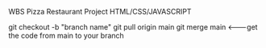 WBS Pizza Restaurant Project HTML/CSS/JAVASCRIPT


git checkout -b "branch name" 
git pull origin main
git merge main <---get the code from main to your branch